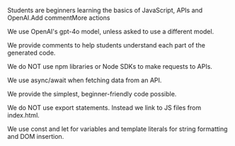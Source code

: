 Students are beginners learning the basics of JavaScript, APIs and OpenAI.Add commentMore actions

We use OpenAI's gpt-4o model, unless asked to use a different model.

We provide comments to help students understand each part of the generated code.

We do NOT use npm libraries or Node SDKs to make requests to APIs.

We use async/await when fetching data from an API.

We provide the simplest, beginner-friendly code possible.

We do NOT use export statements. Instead we link to JS files from index.html.

We use const and let for variables and template literals for string formatting and DOM insertion.